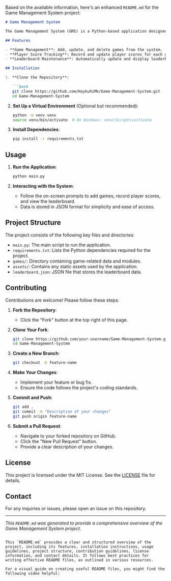 Based on the available information, here's an enhanced `README.md` for the Game Management System project:

```markdown
# Game Management System

The Game Management System (GMS) is a Python-based application designed to manage and organize games, track player scores, and maintain leaderboards.

## Features

- **Game Management**: Add, update, and delete games from the system.
- **Player Score Tracking**: Record and update player scores for each game.
- **Leaderboard Maintenance**: Automatically update and display leaderboards based on player scores.

## Installation

1. **Clone the Repository**:

   ```bash
   git clone https://github.com/HaykuhiMk/Game-Management-System.git
   cd Game-Management-System
   ```

2. **Set Up a Virtual Environment** (Optional but recommended):

   ```bash
   python -m venv venv
   source venv/bin/activate  # On Windows: venv\Scripts\activate
   ```

3. **Install Dependencies**:

   ```bash
   pip install -r requirements.txt
   ```

## Usage

1. **Run the Application**:

   ```bash
   python main.py
   ```

2. **Interacting with the System**:

   - Follow the on-screen prompts to add games, record player scores, and view the leaderboard.
   - Data is stored in JSON format for simplicity and ease of access.

## Project Structure

The project consists of the following key files and directories:

- `main.py`: The main script to run the application.
- `requirements.txt`: Lists the Python dependencies required for the project.
- `games/`: Directory containing game-related data and modules.
- `assets/`: Contains any static assets used by the application.
- `leaderboard.json`: JSON file that stores the leaderboard data.

## Contributing

Contributions are welcome! Please follow these steps:

1. **Fork the Repository**:

   - Click the "Fork" button at the top right of this page.

2. **Clone Your Fork**:

   ```bash
   git clone https://github.com/your-username/Game-Management-System.git
   cd Game-Management-System
   ```

3. **Create a New Branch**:

   ```bash
   git checkout -b feature-name
   ```

4. **Make Your Changes**:

   - Implement your feature or bug fix.
   - Ensure the code follows the project's coding standards.

5. **Commit and Push**:

   ```bash
   git add .
   git commit -m "Description of your changes"
   git push origin feature-name
   ```

6. **Submit a Pull Request**:

   - Navigate to your forked repository on GitHub.
   - Click the "New Pull Request" button.
   - Provide a clear description of your changes.

## License

This project is licensed under the MIT License. See the [LICENSE](LICENSE) file for details.

## Contact

For any inquiries or issues, please open an issue on this repository.

---

*This `README.md` was generated to provide a comprehensive overview of the Game Management System project.*
```

This `README.md` provides a clear and structured overview of the project, including its features, installation instructions, usage guidelines, project structure, contribution guidelines, license information, and contact details. It follows best practices for writing effective README files, as outlined in various resources. 

For a visual guide on creating useful README files, you might find the following video helpful:

 
